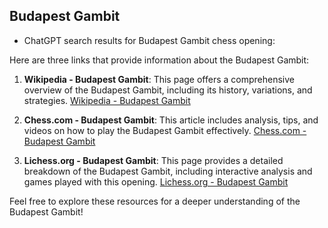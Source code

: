 ## Budapest Gambit

 + ChatGPT search results for Budapest Gambit chess opening:

Here are three links that provide information about the Budapest Gambit:

1. **Wikipedia - Budapest Gambit**: This page offers a comprehensive overview of the Budapest Gambit, including its history, variations, and strategies.
   [Wikipedia - Budapest Gambit](https://en.wikipedia.org/wiki/Budapest_Gambit)

2. **Chess.com - Budapest Gambit**: This article includes analysis, tips, and videos on how to play the Budapest Gambit effectively.
   [Chess.com - Budapest Gambit](https://www.chess.com/openings/Budapest-Gambit)

3. **Lichess.org - Budapest Gambit**: This page provides a detailed breakdown of the Budapest Gambit, including interactive analysis and games played with this opening.
   [Lichess.org - Budapest Gambit](https://lichess.org/opening/Budapest_Gambit)

Feel free to explore these resources for a deeper understanding of the Budapest Gambit!